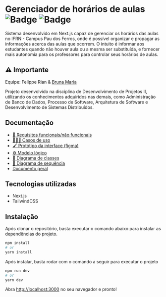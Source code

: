 # Gerenciador de horários de aulas ![Badge](https://img.shields.io/static/v1?label=tailwindcss&message=v3.1.8&color=lightblue&style=flat&logo=TAILWINDCSS)  ![Badge](https://img.shields.io/static/v1?label=next&message=v4.1.3&color=black&style=flat&logo=DJANGO)
 
<!-- <br />
<p align="center">
  <img src="https://github.com/ImFelippe365/lost-and-found/blob/main/static/svg/logo-colorful.svg" />
</p>
<br /> -->

Sistema desenvolvido em Next.js capaz de gerenciar os horários das aulas no IFRN - Campus Pau dos Ferros, onde é possível organizar e propagar as informações acerca das aulas que ocorrem. O intuito é informar aos estudantes quando não houver aula ou a mesma ser substituída, e fornecer mais autonomia para os professores para controlar seus horários de aulas.
## ⚠️ Importante

Equipe: Felippe Rian & [Bruna Maria](https://github.com/brunamariap)

Projeto desenvolvido na disciplina de Desenvolvimento de Projetos II, utilizando os conhecimentos adquiridos nas demais, como Administração de Banco de Dados, Processo de Software, Arquitetura de Software e Desenvolvimento de Sistemas Distribuídos. 

## Documentação

- [📄 Requisitos funcionais/não funcionais]()
- [👩🏻‍💻 Casos de uso]()
- [🖌️ Protótipo da interface (figma)]()
- [⚙️ Modelo lógico]()
- [🔗 Diagrama de classes]()
- [📝 Diagrama de sequência]()
- [Documento geral]()

## Tecnologias utilizadas

- Next.js
- TailwindCSS

## Instalação

Após clonar o repositório, basta executar o comando abaixo para instalar as dependências do projeto.

```bash
npm install 
# or
yarn install
```

Após instalar, basta rodar com o comando a seguir para executar o projeto
```bash
npm run dev
# or
yarn dev
```

Abra [http://localhost:3000](http://localhost:3000) no seu navegador e pronto!

